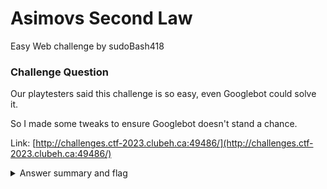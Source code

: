# Asimovs Second Law

Easy Web challenge by sudoBash418

### Challenge Question

Our playtesters said this challenge is so easy, even Googlebot could solve it.

So I made some tweaks to ensure Googlebot doesn't stand a chance.

Link: [http://challenges.ctf-2023.clubeh.ca:49486/](http://challenges.ctf-2023.clubeh.ca:49486/)

<details> 
  <summary>Answer summary and flag</summary>

  Flag: clubeh{h1d1ng_fr0m_4h3_r0b045_7d37c0ec}
</details>
